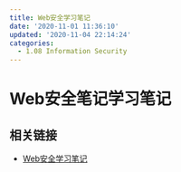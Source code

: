 ```yaml
---
title: Web安全学习笔记
date: '2020-11-01 11:36:10'
updated: '2020-11-04 22:14:24'
categories:
  - 1.08 Information Security
---
```

# Web安全笔记学习笔记

## 相关链接

- [Web安全学习笔记](https://websec.readthedocs.io/zh/latest/)

